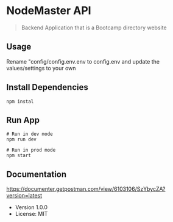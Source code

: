 # NodeMaster API

> Backend Application that is a Bootcamp directory website

## Usage

Rename "config/config.env.env to config.env and update the values/settings to your own

## Install Dependencies

```
npm instal
```

## Run App

```
# Run in dev mode
npm run dev

# Run in prod mode
npm start
```

## Documentation

https://documenter.getpostman.com/view/6103106/SzYbycZA?version=latest

- Version 1.0.0
- License: MIT
